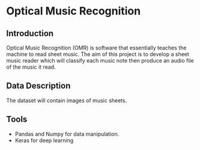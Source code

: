 # Optical Music Recognition

## Introduction
Optical Music Recognition (OMR) is software that essentially teaches the machine to read sheet music. The aim of this project is to develop a sheet music reader which will classify each music note then produce an audio file of the music it read. 

## Data Description 
The dataset will contain images of music sheets. 

## Tools
 - Pandas and Numpy for data manipulation.
 - Keras for deep learning
